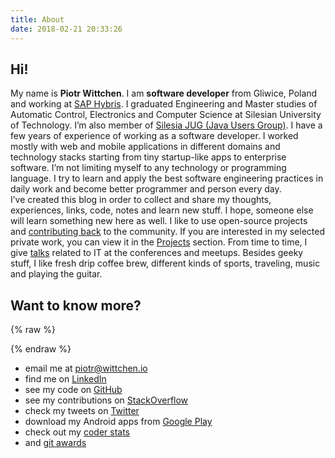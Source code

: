 ```yaml
---
title: About
date: 2018-02-21 20:33:26
---
```


Hi!
---

My name is **Piotr Wittchen**. I am **software developer** from Gliwice, Poland and working at [SAP Hybris](https://hybris.com). I graduated Engineering and Master studies of Automatic Control, Electronics and Computer Science at Silesian University of Technology. I’m also member of [Silesia JUG (Java Users Group)](http://silesia.jug.pl). I&nbsp;have a few years of experience of working as a software developer. I&nbsp;worked mostly with web and mobile applications in different domains and technology stacks starting from tiny startup-like apps to enterprise software. I’m not limiting myself to any technology or programming language. I try to learn and apply the best software engineering practices in daily work and become better programmer and person every day. I’ve&nbsp;created this blog in order to collect and share my thoughts, experiences, links, code, notes and learn new stuff. I hope, someone else will learn something new here as well. I like to use open-source projects and [contributing back](https://github.com/pwittchen) to the community. If you are interested in my selected private work, you can view it in the [Projects](/projects) section. From time to time, I give [talks](/talks) related to IT at the conferences and meetups. Besides geeky stuff, I like fresh drip coffee brew, different kinds of sports, traveling, music and playing the guitar.

Want to know more?
------------------

{% raw %}
<div id="avatar"></div>
{% endraw %}

* email me at piotr@wittchen.io
* find me on [LinkedIn](http://www.linkedin.com/in/piotrwittchen)
* see my code on [GitHub](https://github.com/pwittchen)
* see my contributions on [StackOverflow](http://stackoverflow.com/users/1150795/piotr-wittchen)
* check my tweets on [Twitter](https://twitter.com/piotr_wittchen)
* download my Android apps from [Google Play](https://play.google.com/store/apps/dev?id=7269544076898428056)
* check out my [coder stats](http://coderstats.net/github/#pwittchen)
* and [git awards](http://git-awards.com/users/pwittchen)
